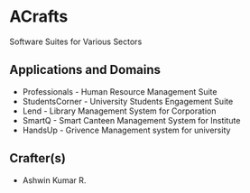 # ACrafts 
Software Suites for Various Sectors

## Applications and Domains 
- Professionals - Human Resource Management Suite 
- StudentsCorner - University Students Engagement Suite
- Lend - Library Management System for Corporation 
- SmartQ - Smart Canteen Management System for Institute
- HandsUp - Grivence Management system for university 

## Crafter(s) 
- Ashwin Kumar R. 



